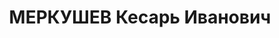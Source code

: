 ---
title: МЕРКУШЕВ Кесарь Иванович
description: 'Род. в 1888, Пермская обл., Добрянский р-н, п. Добрянка, русский. Проживал:
  г. Пермь.

  Арестован 28.05.1937. Обв.: терр., антисоветская агитация, к.-р. деятельность. Приговор:
  23.01.1938 – 10 лет лишения свободы'
---